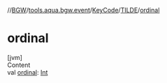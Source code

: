 //[BGW](../../../../index.md)/[tools.aqua.bgw.event](../../index.md)/[KeyCode](../index.md)/[TILDE](index.md)/[ordinal](ordinal.md)



# ordinal  
[jvm]  
Content  
val [ordinal](ordinal.md): [Int](https://kotlinlang.org/api/latest/jvm/stdlib/kotlin/-int/index.html)  



